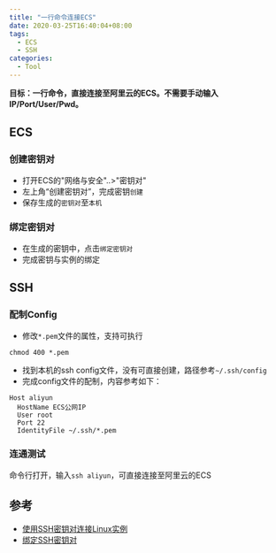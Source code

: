 ```yaml
---
title: "一行命令连接ECS"
date: 2020-03-25T16:40:04+08:00
tags:
  - ECS
  - SSH
categories:
  - Tool
---
```



**目标：一行命令，直接连接至阿里云的ECS。不需要手动输入IP/Port/User/Pwd。**

## ECS

### 创建密钥对

- 打开ECS的"网络与安全"..>"密钥对"
- 左上角“创建密钥对”，完成密钥`创建`
- 保存生成的`密钥对`至`本机`

### 绑定密钥对

- 在生成的密钥中，点击`绑定密钥对`
- 完成密钥与实例的绑定

## SSH

### 配制Config

- 修改`*.pem`文件的属性，支持可执行
```
chmod 400 *.pem
``` 
- 找到本机的ssh config文件，没有可直接创建，路径参考`~/.ssh/config`
- 完成config文件的配制，内容参考如下：
```
Host aliyun
  HostName ECS公网IP
  User root
  Port 22
  IdentityFile ~/.ssh/*.pem
```

### 连通测试 

命令行打开，输入`ssh aliyun`，可直接连接至阿里云的ECS

## 参考

- [使用SSH密钥对连接Linux实例](https://help.aliyun.com/document_detail/51798.html#title-7je-5ba-sm2)
- [绑定SSH密钥对](https://help.aliyun.com/document_detail/51796.html?spm=a2c4g.11186623.2.11.db7b4737ruorLv#concept-zzt-nl1-ydb)